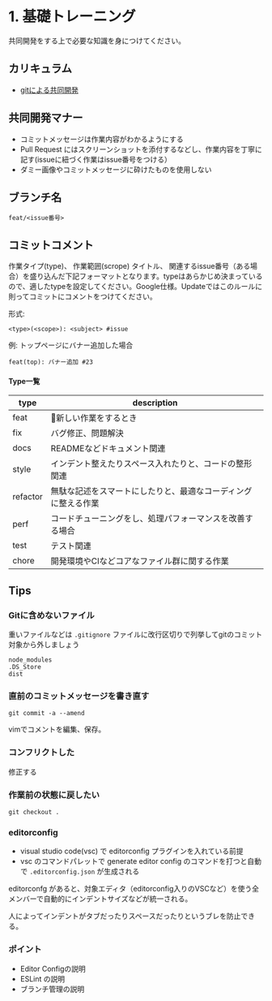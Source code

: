 # 1. 基礎トレーニング

共同開発をする上で必要な知識を身につけてください。

## カリキュラム

- [gitによる共同開発](https://www.youtube.com/watch?v=sY64kVwQ-bw&list=PLw1QAmLkyyagylcEKmXLzSA6XgaxV4ofL&index=2)

## 共同開発マナー

- コミットメッセージは作業内容がわかるようにする
- Pull Request にはスクリーンショットを添付するなどし、作業内容を丁寧に記す(issueに紐づく作業はissue番号をつける）
- ダミー画像やコミットメッセージに砕けたものを使用しない

## ブランチ名

```
feat/<issue番号>
```

## コミットコメント

作業タイプ(type)、 作業範囲(scrope) タイトル、 関連するissue番号（ある場合）を盛り込んだ下記フォーマットとなります。typeはあらかじめ決まっているので、適したtypeを設定してください。Google仕様。Updateではこのルールに則ってコミットにコメントをつけてください。

形式:
```
<type>(<scope>): <subject> #issue
```

例: トップページにバナー追加した場合
```
feat(top): バナー追加 #23
```
#### Type一覧

|type|description|
|---|---|
|feat|新しい作業をするとき|
|fix|バグ修正、問題解決|
|docs|READMEなどドキュメント関連|
|style|インデント整えたりスペース入れたりと、コードの整形関連|
|refactor|無駄な記述をスマートにしたりと、最適なコーディングに整える作業|
|perf|コードチューニングをし、処理パフォーマンスを改善する場合|
|test|テスト関連|
|chore|開発環境やCIなどコアなファイル群に関する作業|


## Tips

### Gitに含めないファイル

重いファイルなどは `.gitignore` ファイルに改行区切りで列挙してgitのコミット対象から外しましょう

```.gitignore
node_modules
.DS_Store
dist
```

### 直前のコミットメッセージを書き直す

```
git commit -a --amend
```

vimでコメントを編集、保存。

### コンフリクトした

修正する

### 作業前の状態に戻したい

```
git checkout .
```


### editorconfig

- visual studio code(vsc) で editorconfig プラグインを入れている前提
- vsc のコマンドパレットで generate editor config のコマンドを打つと自動で `.editorconfig.json` が生成される

editorconfg があると、対象エディタ（editorconfig入りのVSCなど）を使う全メンバーで自動的にインデントサイズなどが統一される。

人によってインデントがタブだったりスペースだったりというブレを防止できる。

### ポイント

- Editor Configの説明
- ESLint の説明
- ブランチ管理の説明
